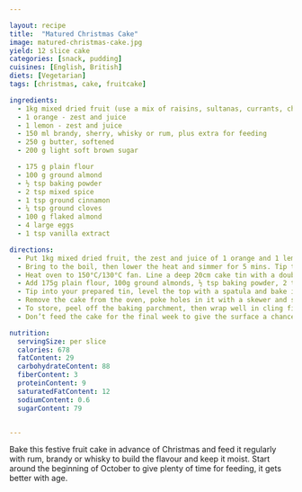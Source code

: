 ```yaml
---

layout: recipe
title:  "Matured Christmas Cake"
image: matured-christmas-cake.jpg
yield: 12 slice cake
categories: [snack, pudding]
cuisines: [English, British]
diets: [Vegetarian]
tags: [christmas, cake, fruitcake]

ingredients:
  - 1kg mixed dried fruit (use a mix of raisins, sultanas, currants, cherries, cranberries, prunes or figs)
  - 1 orange - zest and juice
  - 1 lemon - zest and juice
  - 150 ml brandy, sherry, whisky or rum, plus extra for feeding
  - 250 g butter, softened
  - 200 g light soft brown sugar

  - 175 g plain flour
  - 100 g ground almond
  - ½ tsp baking powder
  - 2 tsp mixed spice
  - 1 tsp ground cinnamon
  - ¼ tsp ground cloves
  - 100 g flaked almond
  - 4 large eggs
  - 1 tsp vanilla extract

directions:
  - Put 1kg mixed dried fruit, the zest and juice of 1 orange and 1 lemon, 150ml brandy or other alcohol, 250g softened butter and 200g light, soft brown sugar in a large pan set over a medium heat.
  - Bring to the boil, then lower the heat and simmer for 5 mins. Tip the fruit mixture into a large bowl and leave to cool for 30 mins.
  - Heat oven to 150°C/130°C fan. Line a deep 20cm cake tin with a double layer of baking parchment, then wrap a double layer of newspaper around the outside – tie with string to secure.
  - Add 175g plain flour, 100g ground almonds, ½ tsp baking powder, 2 tsp mixed spice, 1 tsp ground cinnamon, ¼ tsp ground cloves, 100g flaked almonds, 4 large eggs and 1 tsp vanilla extract to the fruit mixture and stir well, making sure there are no pockets of flour.
  - Tip into your prepared tin, level the top with a spatula and bake in the centre of the oven for 2 hrs.
  - Remove the cake from the oven, poke holes in it with a skewer and spoon over 2 tbsp of your chosen alcohol. Leave the cake to cool completely in the tin.
  - To store, peel off the baking parchment, then wrap well in cling film. Feed the cake with 1-2 tbsp alcohol every fortnight, until you ice it.
  - Don’t feed the cake for the final week to give the surface a chance to dry before icing.

nutrition:
  servingSize: per slice
  calories: 678
  fatContent: 29
  carbohydrateContent: 88
  fiberContent: 3
  proteinContent: 9
  saturatedFatContent: 12
  sodiumContent: 0.6
  sugarContent: 79


---
```

Bake this festive fruit cake in advance of Christmas and feed it regularly with rum, brandy or whisky to build the flavour and keep it moist. Start around the beginning of October to give plenty of time for feeding, it gets better with age.
